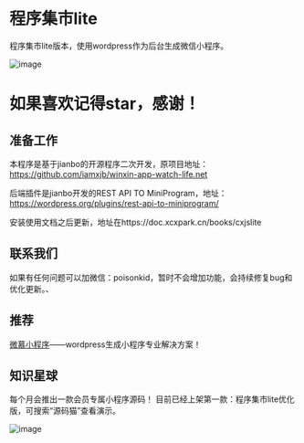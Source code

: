
# 程序集市lite
程序集市lite版本，使用wordpress作为后台生成微信小程序。

![image](https://doc.xcxpark.cn/uploads/projects/cxjslite/1572020e1faf389b.png)
# 如果喜欢记得star，感谢！
## 准备工作
本程序是基于jianbo的开源程序二次开发，原项目地址：https://github.com/iamxjb/winxin-app-watch-life.net

后端插件是jianbo开发的REST API TO MiniProgram，地址：https://wordpress.org/plugins/rest-api-to-miniprogram/

安装使用文档之后更新，地址在https://doc.xcxpark.cn/books/cxjslite

## 联系我们
如果有任何问题可以加微信：poisonkid，暂时不会增加功能，会持续修复bug和优化更新。、



## 推荐

[微慕小程序](https://www.minapper.com/ "微慕小程序")——wordpress生成小程序专业解决方案！


## 知识星球

每个月会推出一款会员专属小程序源码！
目前已经上架第一款：程序集市lite优化版，可搜索“源码猫”查看演示。

![image](https://doc.xcxpark.cn/uploads/projects/cxjslite/15720282b61f4860.jpg)

